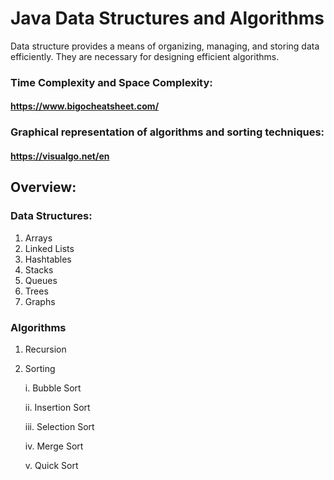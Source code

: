 # Java Data Structures and Algorithms
Data structure provides a means of organizing, managing, and storing data efficiently. They are necessary for designing efficient algorithms.

### Time Complexity and Space Complexity:

#### https://www.bigocheatsheet.com/

### Graphical representation of algorithms and sorting techniques:

#### https://visualgo.net/en

## Overview:

### Data Structures:

1. Arrays
2. Linked Lists
3. Hashtables
4. Stacks
5. Queues
6. Trees
7. Graphs

### Algorithms

1. Recursion
2. Sorting

    i. Bubble Sort
    
    
    ii. Insertion Sort
    
    
    iii. Selection Sort
    
    
    iv. Merge Sort
    
    
    v. Quick Sort


